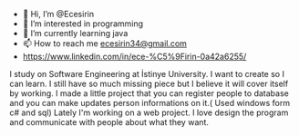 - 👋 Hi, I’m @Ecesirin
- 👀 I’m interested in programming
- 🌱 I’m currently learning java
- 📫 How to reach me ecesirin34@gmail.com
- https://www.linkedin.com/in/ece-%C5%9Firin-0a42a6255/

I study on Software Engineering at İstinye University. 
I want to create so I can learn. I still have so much missing piece but I believe it will cover itself by working.
I made a little project that you can register people to database and you can make updates person informations on it.( Used windows form c# and sql)
Lately I'm working on a web project.
I love design the program and communicate with people about what they want.



<!---
Ecesirin/Ecesirin is a ✨ special ✨ repository because its `README.md` (this file) appears on your GitHub profile.
You can click the Preview link to take a look at your changes.
--->
